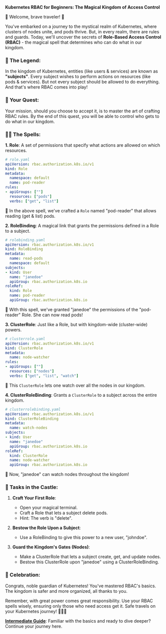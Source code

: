 **Kubernetes RBAC for Beginners: The Magical Kingdom of Access Control**

🎉 Welcome, brave traveler! 🎉

You've embarked on a journey to the mystical realm of Kubernetes, where clusters of nodes unite, and pods thrive. But, in every realm, there are rules and guards. Today, we'll uncover the secrets of **Role-Based Access Control (RBAC)** - the magical spell that determines who can do what in our kingdom.

### 📜 The Legend:

In the kingdom of Kubernetes, entities (like users & services) are known as **"subjects"**. Every subject wishes to perform actions on resources (like pods & services). But not every subject should be allowed to do everything. And that's where RBAC comes into play!

### 🌟 Your Quest:

Your mission, should you choose to accept it, is to master the art of crafting RBAC rules. By the end of this quest, you will be able to control who gets to do what in our kingdom.

### 🧙‍♂️ The Spells:

**1. Role**: A set of permissions that specify what actions are allowed on which resources. 

```yaml
# role.yaml
apiVersion: rbac.authorization.k8s.io/v1
kind: Role
metadata:
  namespace: default
  name: pod-reader
rules:
- apiGroups: [""]
  resources: ["pods"]
  verbs: ["get", "list"]
```

📖 In the above spell, we've crafted a `Role` named "pod-reader" that allows reading (get & list) pods.

**2. RoleBinding**: A magical link that grants the permissions defined in a Role to a subject.

```yaml
# rolebinding.yaml
apiVersion: rbac.authorization.k8s.io/v1
kind: RoleBinding
metadata:
  name: read-pods
  namespace: default
subjects:
- kind: User
  name: "janedoe"
  apiGroup: rbac.authorization.k8s.io
roleRef:
  kind: Role
  name: pod-reader
  apiGroup: rbac.authorization.k8s.io
```

📖 With this spell, we've granted "janedoe" the permissions of the "pod-reader" Role. She can now read pods!

**3. ClusterRole**: Just like a Role, but with kingdom-wide (cluster-wide) powers.

```yaml
# clusterrole.yaml
apiVersion: rbac.authorization.k8s.io/v1
kind: ClusterRole
metadata:
  name: node-watcher
rules:
- apiGroups: [""]
  resources: ["nodes"]
  verbs: ["get", "list", "watch"]
```

📖 This `ClusterRole` lets one watch over all the nodes in our kingdom.

**4. ClusterRoleBinding**: Grants a `ClusterRole` to a subject across the entire kingdom.

```yaml
# clusterrolebinding.yaml
apiVersion: rbac.authorization.k8s.io/v1
kind: ClusterRoleBinding
metadata:
  name: watch-nodes
subjects:
- kind: User
  name: "janedoe"
  apiGroup: rbac.authorization.k8s.io
roleRef:
  kind: ClusterRole
  name: node-watcher
  apiGroup: rbac.authorization.k8s.io
```

📖 Now, "janedoe" can watch nodes throughout the kingdom!

### 🏰 Tasks in the Castle:

1. **Craft Your First Role**:
   - Open your magical terminal.
   - Craft a Role that lets a subject delete pods.
   - Hint: The verb is "delete".

2. **Bestow the Role Upon a Subject**:
   - Use a RoleBinding to give this power to a new user, "johndoe".

3. **Guard the Kingdom's Gates (Nodes)**:
   - Make a ClusterRole that lets a subject create, get, and update nodes.
   - Bestow this ClusterRole upon "janedoe" using a ClusterRoleBinding.

### 🎉 Celebration:

Congrats, noble guardian of Kubernetes! You've mastered RBAC's basics. The kingdom is safer and more organized, all thanks to you.

Remember, with great power comes great responsibility. Use your RBAC spells wisely, ensuring only those who need access get it. Safe travels on your Kubernetes journey! 🌟🚀🏰

[**Intermediate Guide**](./intermediate.md): Familiar with the basics and ready to dive deeper? Continue your journey here.
